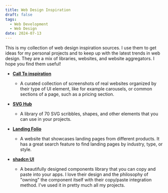 ```yaml
---
title: Web Design Inspiration
draft: false
tags:
  - Web Development
  - Web Design
date: 2024-07-13
---
```


This is my collection of web design inspiration sources. I use them to get ideas for my personal projects and to keep up with the latest trends in web design. They are a mix of libraries, websites, and website aggregators. I hope you find them useful!

- **[Call To inspiration](https://calltoinspiration.com/)**

  - A curated collection of screenshots of real websites organized by their type of UI element, like for example carousels, or common sections of a page, such as a pricing section.

- **[SVG Hub](https://svghub.vercel.app/)**

  - A library of 70 SVG scribbles, shapes, and other elements that you can use in your projects.

- **[Landing Folio](https://www.landingfolio.com/)**

  - A website that showcases landing pages from different products. It has a great search feature to find landing pages by industry, type, or style.

- **[shadcn UI](https://ui.shadcn.com/)**
  - A beautifully designed components library that you can copy and paste into your apps. I love their design and the philosophy of "owning" the component itself with their copy/paste integration method. I've used it in pretty much all my projects.
